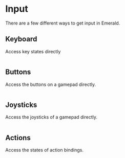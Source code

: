 # Input

There are a few different ways to get input in Emerald.

## Keyboard
Access key states directly
```rust
```

## Buttons
Access the buttons on a gamepad directly.
```rust
```

## Joysticks
Access the joysticks of a gamepad directly.
```rust
```

## Actions
Access the states of action bindings.
```rust
```
